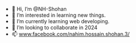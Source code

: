 - 👋 Hi, I’m @NH-Shohan
- 👀 I’m interested in learning new things.
- 🌱 I’m currently learning web developing.
- 💞️ I’m looking to collaborate in 2024
- 📫 www.facebook.com/nahim.hossain.shohan.3/

<!---
NH-Shohan/NH-Shohan is a ✨ special ✨ repository because its `README.md` (this file) appears on your GitHub profile.
You can click the Preview link to take a look at your changes.
--->
